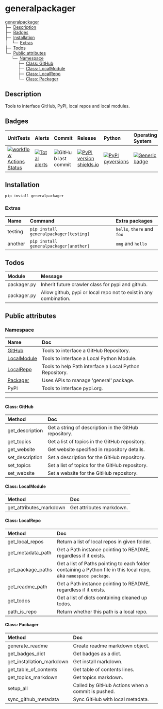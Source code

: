 # generalpackager
[generalpackager](#generalpackager)  
├─ [Description](#Description)  
├─ [Badges](#Badges)  
├─ [Installation](#Installation)  
│  └─ [Extras](#Extras)  
├─ [Todos](#Todos)  
└─ [Public attributes](#Public-attributes)  
   └─ [Namespace](#Namespace)  
      ├─ [Class: GitHub](#Class:-GitHub)  
      ├─ [Class: LocalModule](#Class:-LocalModule)  
      ├─ [Class: LocalRepo](#Class:-LocalRepo)  
      └─ [Class: Packager](#class-packager)

## Description
Tools to interface GitHub, PyPI, local repos and local modules.

## Badges
| UnitTests                                                                                                                                                               | Alerts                                                                                                                                                                                | Commit                                                                                          | Release                                                                                                                    | Python                                                                                                                          | Operating System                                                                                                              |
|:------------------------------------------------------------------------------------------------------------------------------------------------------------------------|:--------------------------------------------------------------------------------------------------------------------------------------------------------------------------------------|:------------------------------------------------------------------------------------------------|:---------------------------------------------------------------------------------------------------------------------------|:--------------------------------------------------------------------------------------------------------------------------------|:------------------------------------------------------------------------------------------------------------------------------|
| [![workflow Actions Status](https://github.com/ManderaGeneral/generalpackager/workflows/workflow/badge.svg)](https://github.com/ManderaGeneral/generalpackager/actions) | [![Total alerts](https://img.shields.io/lgtm/alerts/g/ManderaGeneral/generalpackager.svg?logo=lgtm&logoWidth=18)](https://lgtm.com/projects/g/ManderaGeneral/generalpackager/alerts/) | ![GitHub last commit](https://img.shields.io/github/last-commit/ManderaGeneral/generalpackager) | [![PyPI version shields.io](https://img.shields.io/pypi/v/generalpackager.svg)](https://pypi.org/project/generalpackager/) | [![PyPI pyversions](https://img.shields.io/pypi/pyversions/generalpackager.svg)](https://pypi.python.org/pypi/generalpackager/) | [![Generic badge](https://img.shields.io/badge/platforms-Windows%20%7C%20Ubuntu%20%7C%20MacOS-blue.svg)](https://shields.io/) |

## Installation
```
pip install generalpackager
```

### Extras
| Name    | Command                                | Extra packages             |
|:--------|:---------------------------------------|:---------------------------|
| testing | `pip install generalpackager[testing]` | `hello`, `there` and `foo` |
| another | `pip install generalpackager[another]` | `omg` and `hello`          |

## Todos
| Module      | Message                                                           |
|:------------|:------------------------------------------------------------------|
| packager.py | Inherit future crawler class for pypi and github.                 |
| packager.py | Allow github, pypi or local repo not to exist in any combination. |

## Public attributes

### Namespace
| Name                               | Doc                                                     |
|:-----------------------------------|:--------------------------------------------------------|
| [GitHub](#Class:-GitHub)           | Tools to interface a GitHub Repository.                 |
| [LocalModule](#Class:-LocalModule) | Tools to interface a Local Python Module.               |
| [LocalRepo](#Class:-LocalRepo)     | Tools to help Path interface a Local Python Repository. |
| [Packager](#Class:-Packager)       | Uses APIs to manage 'general' package.                  |
| PyPI                               | Tools to interface pypi.org.                            |
<hr>

#### Class: GitHub
| Method          | Doc                                                   |
|:----------------|:------------------------------------------------------|
| get_description | Get a string of description in the GitHub repository. |
| get_topics      | Get a list of topics in the GitHub repository.        |
| get_website     | Get website specified in repository details.          |
| set_description | Set a description for the GitHub repository.          |
| set_topics      | Set a list of topics for the GitHub repository.       |
| set_website     | Set a website for the GitHub repository.              |

#### Class: LocalModule
| Method                  | Doc                      |
|:------------------------|:-------------------------|
| get_attributes_markdown | Get attributes markdown. |

#### Class: LocalRepo
| Method            | Doc                                                                                                               |
|:------------------|:------------------------------------------------------------------------------------------------------------------|
| get_local_repos   | Return a list of local repos in given folder.                                                                     |
| get_metadata_path | Get a Path instance pointing to README, regardless if it exists.                                                  |
| get_package_paths | Get a list of Paths pointing to each folder containing a Python file in this local repo, aka `namespace package`. |
| get_readme_path   | Get a Path instance pointing to README, regardless if it exists.                                                  |
| get_todos         | Get a list of dicts containing cleaned up todos.                                                                  |
| path_is_repo      | Return whether this path is a local repo.                                                                         |

#### Class: Packager
| Method                    | Doc                                               |
|:--------------------------|:--------------------------------------------------|
| generate_readme           | Create readme markdown object.                    |
| get_badges_dict           | Get badges as a dict.                             |
| get_installation_markdown | Get install markdown.                             |
| get_table_of_contents     | Get table of contents lines.                      |
| get_topics_markdown       | Get topics markdown.                              |
| setup_all                 | Called by GitHub Actions when a commit is pushed. |
| sync_github_metadata      | Sync GitHub with local metadata.                  |

